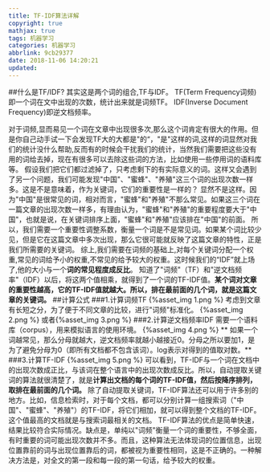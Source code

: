 ```yaml
---
title: TF-IDF算法详解
copyright: true
mathjax: true
tags: 机器学习
categories: 机器学习
abbrlink: 9cb29377
date: 2018-11-06 14:20:21
updated:
---
```

##什么是TF/IDF?
其实这是两个词的组合,TF与IDF。
TF(Term Frequency词频)即一个词在文中出现的次数，统计出来就是词频TF。
IDF(Inverse Document Frequency)即逆文档频率。
<!--more-->
对于词频,显而易见一个词在文章中出现很多次,那么这个词肯定有很大的作用。但是你自己动手试一下会发现TF大的大都是"的“，"是"这样的词,这样的词显然对我们的统计没什么帮助,反而有的时候会干扰我们的统计，当然我们需要把这些没有用的词给去掉，现在有很多可以去除这些词的方法，比如使用一些停用词的语料库等。
假设我们把它们都过滤掉了，只考虑剩下的有实际意义的词。这样又会遇到了另一个问题，我们可能发现"中国"、"蜜蜂"、"养殖"这三个词的出现次数一样多。这是不是意味着，作为关键词，它们的重要性是一样的？
显然不是这样。因为"中国"是很常见的词，相对而言，"蜜蜂"和"养殖"不那么常见。如果这三个词在一篇文章的出现次数一样多，有理由认为，"蜜蜂"和"养殖"的重要程度要大于"中国"，也就是说，在关键词排序上面，"蜜蜂"和"养殖"应该排在"中国"的前面。
所以，我们需要一个重要性调整系数，衡量一个词是不是常见词。如果某个词比较少见，但是它在这篇文章中多次出现，那么它很可能就反映了这篇文章的特性，正是我们所需要的关键词。
综上,我们需要在词频的基础上,对每个关键词分配一个权重,常见的词给予小的权重,不常见的给予较大的权重。这时候我们的“IDF”就上场了,他的大小与一个**词的常见程度成反比**。
知道了"词频"（TF）和"逆文档频率"（IDF）以后，将这两个值相乘，就得到了一个词的TF-IDF值。**某个词对文章的重要性越高，它的TF-IDF值就越大。所以，排在最前面的几个词，就是这篇文章的关键词。**
##计算公式
###1.计算词频TF
{%asset_img 1.png %}
考虑到文章有长短之分，为了便于不同文章的比较，进行"词频"标准化。
{%asset_img 2.png %}
或者{%asset_img 3.png %}
###2.计算逆文档频率IDF
需要一个语料库（corpus），用来模拟语言的使用环境。
{%asset_img 4.png %}
** 如果一个词越常见，那么分母就越大，逆文档频率就越小越接近0。分母之所以要加1，是为了避免分母为0（即所有文档都不包含该词）。log表示对得到的值取对数。**
###3.计算TF-IDF
{%asset_img 5.png %}
可以看到，TF-IDF与一个词在文档中的出现次数成正比，与该词在整个语言中的出现次数成反比。所以，自动提取关键词的算法就很清楚了，就是**计算出文档的每个词的TF-IDF值，然后按降序排列，取排在最前面的几个词。** 
除了自动提取关键词，TF-IDF算法还可以用于许多别的地方。比如，信息检索时，对于每个文档，都可以分别计算一组搜索词（"中国"、"蜜蜂"、"养殖"）的TF-IDF，将它们相加，就可以得到整个文档的TF-IDF。这个值最高的文档就是与搜索词最相关的文档。
TF-IDF算法的优点是简单快速，结果比较符合实际情况。缺点是，单纯以"词频"衡量一个词的重要性，不够全面，有时重要的词可能出现次数并不多。而且，这种算法无法体现词的位置信息，出现位置靠前的词与出现位置靠后的词，都被视为重要性相同，这是不正确的。一种解决方法是，对全文的第一段和每一段的第一句话，给予较大的权重。
